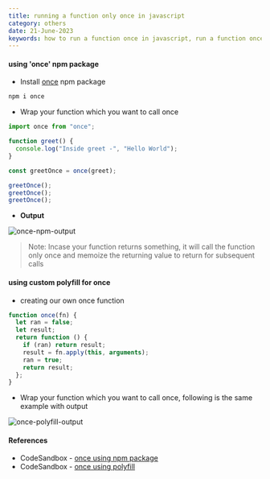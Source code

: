 ```yaml
---
title: running a function only once in javascript
category: others
date: 21-June-2023
keywords: how to run a function once in javascript, run a function once js
---
```


#### using 'once' npm package

- Install <a href='http://npm.im/once' target='_blank'>once</a> npm package

```bash
npm i once
```

- Wrap your function which you want to call once

```js
import once from "once";

function greet() {
  console.log("Inside greet -", "Hello World");
}

const greetOnce = once(greet);

greetOnce();
greetOnce();
greetOnce();
```

- **Output**

<img class='dev-tip-img mw-full' src='https://github.com/akulsr0/website/assets/43666833/b5dab73b-4a9c-4c5b-bebc-9a493a777467' alt='once-npm-output'>

> Note: Incase your function returns something, it will call the function only once and memoize the returning value to return for subsequent calls

#### using custom polyfill for once

- creating our own once function

```js
function once(fn) {
  let ran = false;
  let result;
  return function () {
    if (ran) return result;
    result = fn.apply(this, arguments);
    ran = true;
    return result;
  };
}
```

- Wrap your function which you want to call once, following is the same example with output

<img class='dev-tip-img mw-full' src='https://github.com/akulsr0/website/assets/43666833/fca09a42-3ebe-4b12-88af-ae34290e4278' alt='once-polyfill-output'>

<br />

#### References

- CodeSandbox - <a href='https://codesandbox.io/s/heuristic-pine-khd3j4?file=/src/index.js' target='_blank'>once using npm package</a>
- CodeSandbox - <a href='https://codesandbox.io/s/frosty-resonance-ds4lmc?file=/src/index.js' target='_blank'>once using polyfill</a>
